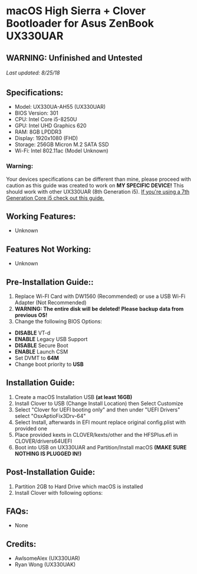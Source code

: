 # macOS High Sierra + Clover Bootloader for Asus ZenBook UX330UAR
## WARNING: Unfinished and Untested
###### Last updated: 8/25/18

## Specifications:
* Model: UX330UA-AH55 (UX330UAR)
* BIOS Version: 301
* CPU: Intel Core i5-8250U
* GPU: Intel UHD Graphics 620
* RAM: 8GB LPDDR3
* Display: 1920x1080 (FHD)
* Storage: 256GB Micron M.2 SATA SSD
* Wi-Fi: Intel 802.11ac (Model Unknown)

### Warning:
Your devices specifications can be different than mine, please proceed with caution as this guide was created to work on **MY SPECIFIC DEVICE!** This should work with other UX330UAR (8th Generation i5). [If you're using a 7th Generation Core i5 check out this guide.](https://github.com/Rybo713/UX330UA-macOS)

## Working Features:
* Unknown

## Features Not Working:
* Unknown

## Pre-Installation Guide::
1. Replace Wi-FI Card with DW1560 (Recommended) or use a USB Wi-Fi Adapter (Not Recommended)
2. **WARNING: The entire disk will be deleted! Please backup data from previous OS!**
3. Change the following BIOS Options:
* **DISABLE** VT-d
* **ENABLE** Legacy USB Support
* **DISABLE** Secure Boot
* **ENABLE** Launch CSM
* Set DVMT to **64M**
* Change boot priority to **USB**

## Installation Guide:
1. Create a macOS Installation USB **(at least 16GB)**
2. Install Clover to USB (Change Install Location) then Select Customize
3. Select "Clover for UEFI booting only" and then under "UEFI Drivers" select "OsxAptioFix3Drv-64"
4. Select Install, afterwards in EFI mount replace original config.plist with provided one
5. Place provided kexts in CLOVER/kexts/other and the HFSPlus.efi in CLOVER/drivers64UEFI
6. Boot into USB on UX330UAR and Partition/Install macOS **(MAKE SURE NOTHING IS PLUGGED IN!)**

## Post-Installation Guide:
1. Partition 2GB to Hard Drive which macOS is installed 
2. Install Clover with following options:

## FAQs:
* None

## Credits:
* AwlsomeAlex (UX330UAR)
* Ryan Wong (UX330UAK)
